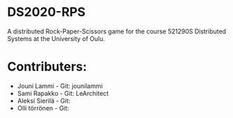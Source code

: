 # DS2020-RPS
A distributed Rock-Paper-Scissors game for the course 521290S Distributed Systems at the University of Oulu.

# Contributers:
* Jouni Lammi - Git: jounilammi
* Sami Rapakko - Git: LeArchitect
* Aleksi Sierilä - Git: 
* Olli törrönen - Git: 
